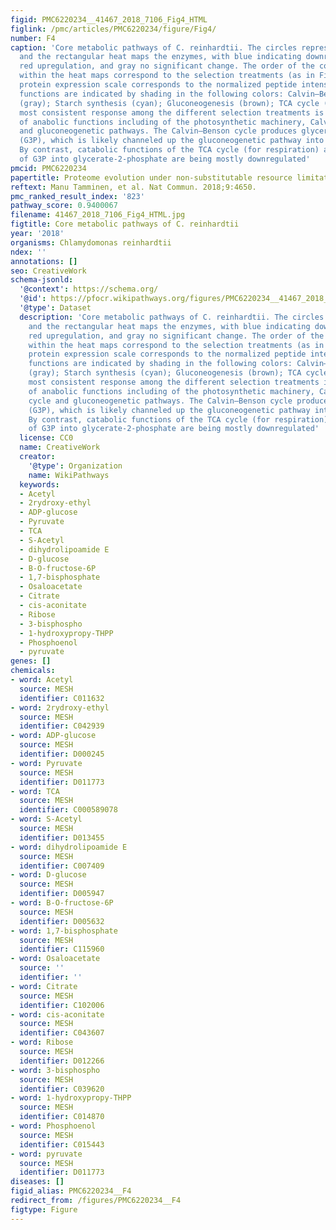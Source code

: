 ```yaml
---
figid: PMC6220234__41467_2018_7106_Fig4_HTML
figlink: /pmc/articles/PMC6220234/figure/Fig4/
number: F4
caption: 'Core metabolic pathways of C. reinhardtii. The circles represent metabolites,
  and the rectangular heat maps the enzymes, with blue indicating downregulation,
  red upregulation, and gray no significant change. The order of the colored boxes
  within the heat maps correspond to the selection treatments (as in Fig. 3), and the
  protein expression scale corresponds to the normalized peptide intensities. Metabolic
  functions are indicated by shading in the following colors: Calvin–Benson cycle
  (gray); Starch synthesis (cyan); Gluconeogenesis (brown); TCA cycle (pink). The
  most consistent response among the different selection treatments is the upregulation
  of anabolic functions including of the photosynthetic machinery, Calvin–Benson cycle
  and gluconeogenetic pathways. The Calvin–Benson cycle produces glycerate-3-phosphate
  (G3P), which is likely channeled up the gluconeogenetic pathway into α-D-glucose-6-phosphate.
  By contrast, catabolic functions of the TCA cycle (for respiration) and the conversion
  of G3P into glycerate-2-phosphate are being mostly downregulated'
pmcid: PMC6220234
papertitle: Proteome evolution under non-substitutable resource limitation.
reftext: Manu Tamminen, et al. Nat Commun. 2018;9:4650.
pmc_ranked_result_index: '823'
pathway_score: 0.9400067
filename: 41467_2018_7106_Fig4_HTML.jpg
figtitle: Core metabolic pathways of C. reinhardtii
year: '2018'
organisms: Chlamydomonas reinhardtii
ndex: ''
annotations: []
seo: CreativeWork
schema-jsonld:
  '@context': https://schema.org/
  '@id': https://pfocr.wikipathways.org/figures/PMC6220234__41467_2018_7106_Fig4_HTML.html
  '@type': Dataset
  description: 'Core metabolic pathways of C. reinhardtii. The circles represent metabolites,
    and the rectangular heat maps the enzymes, with blue indicating downregulation,
    red upregulation, and gray no significant change. The order of the colored boxes
    within the heat maps correspond to the selection treatments (as in Fig. 3), and the
    protein expression scale corresponds to the normalized peptide intensities. Metabolic
    functions are indicated by shading in the following colors: Calvin–Benson cycle
    (gray); Starch synthesis (cyan); Gluconeogenesis (brown); TCA cycle (pink). The
    most consistent response among the different selection treatments is the upregulation
    of anabolic functions including of the photosynthetic machinery, Calvin–Benson
    cycle and gluconeogenetic pathways. The Calvin–Benson cycle produces glycerate-3-phosphate
    (G3P), which is likely channeled up the gluconeogenetic pathway into α-D-glucose-6-phosphate.
    By contrast, catabolic functions of the TCA cycle (for respiration) and the conversion
    of G3P into glycerate-2-phosphate are being mostly downregulated'
  license: CC0
  name: CreativeWork
  creator:
    '@type': Organization
    name: WikiPathways
  keywords:
  - Acetyl
  - 2rydroxy-ethyl
  - ADP-glucose
  - Pyruvate
  - TCA
  - S-Acetyl
  - dihydrolipoamide E
  - D-glucose
  - B-O-fructose-6P
  - 1,7-bisphosphate
  - Osaloacetate
  - Citrate
  - cis-aconitate
  - Ribose
  - 3-bisphospho
  - 1-hydroxypropy-THPP
  - Phosphoenol
  - pyruvate
genes: []
chemicals:
- word: Acetyl
  source: MESH
  identifier: C011632
- word: 2rydroxy-ethyl
  source: MESH
  identifier: C042939
- word: ADP-glucose
  source: MESH
  identifier: D000245
- word: Pyruvate
  source: MESH
  identifier: D011773
- word: TCA
  source: MESH
  identifier: C000589078
- word: S-Acetyl
  source: MESH
  identifier: D013455
- word: dihydrolipoamide E
  source: MESH
  identifier: C007409
- word: D-glucose
  source: MESH
  identifier: D005947
- word: B-O-fructose-6P
  source: MESH
  identifier: D005632
- word: 1,7-bisphosphate
  source: MESH
  identifier: C115960
- word: Osaloacetate
  source: ''
  identifier: ''
- word: Citrate
  source: MESH
  identifier: C102006
- word: cis-aconitate
  source: MESH
  identifier: C043607
- word: Ribose
  source: MESH
  identifier: D012266
- word: 3-bisphospho
  source: MESH
  identifier: C039620
- word: 1-hydroxypropy-THPP
  source: MESH
  identifier: C014870
- word: Phosphoenol
  source: MESH
  identifier: C015443
- word: pyruvate
  source: MESH
  identifier: D011773
diseases: []
figid_alias: PMC6220234__F4
redirect_from: /figures/PMC6220234__F4
figtype: Figure
---
```

